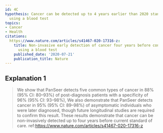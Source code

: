 ```yaml
---
id: 4C
hypothesis: Cancer can be detected up to 4 years earlier than 2020 standard of care
  using a blood test
topics:
- Cancer
- Health
citations:
  https://www.nature.com/articles/s41467-020-17316-z:
    title: Non-invasive early detection of cancer four years before conventional diagnosis
      using a blood test
    published_date: '2020-07-21'
    publication_title: Nature
---
```

## Explanation 1

> We show that PanSeer detects five common types of cancer in 88% (95% CI: 80–93%) of post-diagnosis patients with a specificity of 96% (95% CI: 93–98%), We also demonstrate that PanSeer detects cancer in 95% (95% CI: 89–98%) of asymptomatic individuals who were later diagnosed, though future longitudinal studies are required to confirm this result. These results demonstrate that cancer can be non-invasively detected up to four years before current standard of care.
> ref:https://www.nature.com/articles/s41467-020-17316-z
